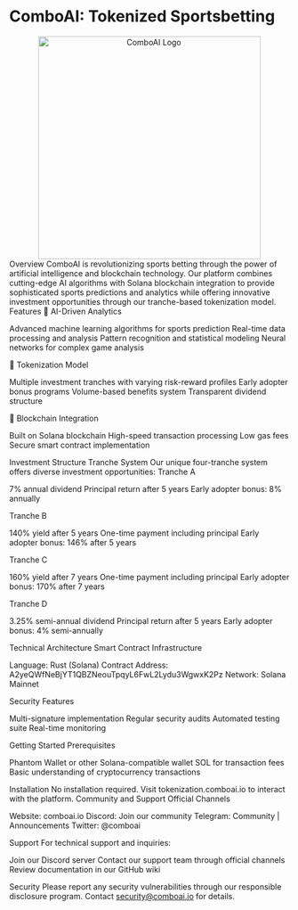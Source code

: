 # ComboAI: Tokenized Sportsbetting


<div align="center">
  <img src="https://comboai.io/wp-content/uploads/2024/09/comboai-header-logo-1.png" alt="ComboAI Logo" width="400"/>

</div>
Overview
ComboAI is revolutionizing sports betting through the power of artificial intelligence and blockchain technology. Our platform combines cutting-edge AI algorithms with Solana blockchain integration to provide sophisticated sports predictions and analytics while offering innovative investment opportunities through our tranche-based tokenization model.
Features
🤖 AI-Driven Analytics

Advanced machine learning algorithms for sports prediction
Real-time data processing and analysis
Pattern recognition and statistical modeling
Neural networks for complex game analysis

💎 Tokenization Model

Multiple investment tranches with varying risk-reward profiles
Early adopter bonus programs
Volume-based benefits system
Transparent dividend structure

🔗 Blockchain Integration

Built on Solana blockchain
High-speed transaction processing
Low gas fees
Secure smart contract implementation

Investment Structure
Tranche System
Our unique four-tranche system offers diverse investment opportunities:
Tranche A

7% annual dividend
Principal return after 5 years
Early adopter bonus: 8% annually

Tranche B

140% yield after 5 years
One-time payment including principal
Early adopter bonus: 146% after 5 years

Tranche C

160% yield after 7 years
One-time payment including principal
Early adopter bonus: 170% after 7 years

Tranche D

3.25% semi-annual dividend
Principal return after 5 years
Early adopter bonus: 4% semi-annually

Technical Architecture
Smart Contract Infrastructure

Language: Rust (Solana)
Contract Address: A2yeQWfNeBjYT1QBZNeouTpqyL6FwL2Lydu3WgwxK2Pz
Network: Solana Mainnet

Security Features

Multi-signature implementation
Regular security audits
Automated testing suite
Real-time monitoring

Getting Started
Prerequisites

Phantom Wallet or other Solana-compatible wallet
SOL for transaction fees
Basic understanding of cryptocurrency transactions

Installation
No installation required. Visit tokenization.comboai.io to interact with the platform.
Community and Support
Official Channels

Website: comboai.io
Discord: Join our community
Telegram: Community | Announcements
Twitter: @comboai

Support
For technical support and inquiries:

Join our Discord server
Contact our support team through official channels
Review documentation in our GitHub wiki

Security
Please report any security vulnerabilities through our responsible disclosure program. Contact security@comboai.io for details.
